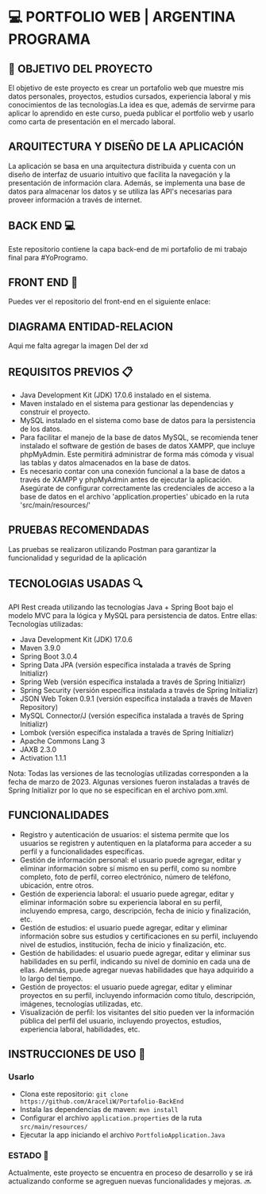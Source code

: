 
# 💻 PORTFOLIO WEB | ARGENTINA PROGRAMA

## 📍 OBJETIVO DEL PROYECTO
El objetivo de este proyecto es crear un portafolio web que muestre mis datos personales, proyectos, estudios cursados, experiencia laboral y mis conocimientos de las tecnologías.La idea es que, además de servirme para aplicar lo aprendido en este curso, pueda publicar el portfolio web y usarlo como carta de presentación en el mercado laboral.


## ARQUITECTURA Y DISEÑO DE LA APLICACIÓN
La aplicación se basa en una arquitectura distribuida y cuenta con un diseño de interfaz de usuario intuitivo que facilita la navegación y la presentación de información clara. Además, se implementa una base de datos para almacenar los datos y se utiliza las API's necesarias para proveer información a través de internet.


## BACK END 💻
Este repositorio contiene la capa back-end de mi portafolio de mi trabajo final para #YoProgramo.

## FRONT END 🎨
Puedes ver el repositorio del front-end en el siguiente enlace: 


## DIAGRAMA ENTIDAD-RELACION
Aqui me falta agregar la imagen Del der xd

## REQUISITOS PREVIOS 📋
- Java Development Kit (JDK) 17.0.6 instalado en el sistema.
- Maven instalado en el sistema para gestionar las dependencias y construir el proyecto.
- MySQL instalado en el sistema como base de datos para la persistencia de los datos.
- Para facilitar el manejo de la base de datos MySQL, se recomienda tener instalado el software de gestión de bases de datos XAMPP, que incluye phpMyAdmin. Este permitirá administrar de forma más cómoda y visual las tablas y datos almacenados en la base de datos.
- Es necesario contar con una conexión funcional a la base de datos a través de XAMPP y phpMyAdmin antes de ejecutar la aplicación. Asegúrate de configurar correctamente las credenciales de acceso a la base de datos en el archivo 'application.properties' ubicado en la ruta 'src/main/resources/'

## PRUEBAS RECOMENDADAS
Las pruebas se realizaron utilizando Postman para garantizar la funcionalidad y seguridad de la aplicación


## TECNOLOGIAS USADAS 🔍
API Rest creada utilizando las tecnologías Java + Spring Boot bajo el modelo MVC para la lógica y MySQL para persistencia de datos. Entre ellas:
Tecnologías utilizadas:
- Java Development Kit (JDK) 17.0.6
- Maven 3.9.0
- Spring Boot 3.0.4
- Spring Data JPA (versión específica instalada a través de Spring Initializr)
- Spring Web (versión específica instalada a través de Spring Initializr)
- Spring Security (versión específica instalada a través de Spring Initializr)
- JSON Web Token 0.9.1 (versión específica instalada a través de Maven Repository)
- MySQL Connector/J (versión específica instalada a través de Spring Initializr)
- Lombok (versión específica instalada a través de Spring Initializr)
- Apache Commons Lang 3
- JAXB 2.3.0
- Activation 1.1.1

Nota: Todas las versiones de las tecnologías utilizadas corresponden a la fecha de marzo de 2023. Algunas versiones fueron instaladas a través de Spring Initializr por lo que no se especifican en el archivo pom.xml.


## FUNCIONALIDADES
- Registro y autenticación de usuarios: el sistema permite que los usuarios se registren y autentiquen en la plataforma para acceder a su perfil y a funcionalidades específicas.
- Gestión de información personal: el usuario puede agregar, editar y eliminar información sobre sí mismo en su perfil, como su nombre completo, foto de perfil, correo electrónico, número de teléfono, ubicación, entre otros.
- Gestión de experiencia laboral: el usuario puede agregar, editar y eliminar información sobre su experiencia laboral en su perfil, incluyendo empresa, cargo, descripción, fecha de inicio y finalización, etc.
- Gestión de estudios: el usuario puede agregar, editar y eliminar información sobre sus estudios y certificaciones en su perfil, incluyendo nivel de estudios, institución, fecha de inicio y finalización, etc.
- Gestión de habilidades: el usuario puede agregar, editar y eliminar sus habilidades en su perfil, indicando su nivel de dominio en cada una de ellas. Además, puede agregar nuevas habilidades que haya adquirido a lo largo del tiempo.
- Gestión de proyectos: el usuario puede agregar, editar y eliminar proyectos en su perfil, incluyendo información como título, descripción, imágenes, tecnologías utilizadas, etc.
- Visualización de perfil: los visitantes del sitio pueden ver la información pública del perfil del usuario, incluyendo proyectos, estudios, experiencia laboral, habilidades, etc.



## INSTRUCCIONES DE USO 🚀
### Usarlo
- Clona este repositorio: 
    `git clone https://github.com/AraceliW/Portafolio-BackEnd`
- Instala las dependencias de maven: 
    `mvn install`
- Configurar el archivo `application.properties` de la ruta `src/main/resources/`
- Ejecutar la app iniciando el archivo `PortfolioApplication.Java`



### ESTADO  🚧
Actualmente, este proyecto se encuentra en proceso de desarrollo y se irá actualizando conforme se agreguen nuevas funcionalidades y mejoras. 🔜



